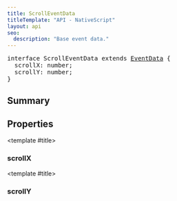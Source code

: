 ```yaml
---
title: ScrollEventData
titleTemplate: "API - NativeScript"
layout: api
seo:
  description: "Base event data."
---
```


<!-- This page is auto generated, do not edit manually. -->
<!-- Run "yarn generate:api-docs" to regenerate -->

<script setup lang="ts">
  import { provide } from "vue";
  import API_DATA from "./ScrollEventData.data.json";
  
  provide('API_DATA', API_DATA);
</script>

<APIRefHierarchy v-once />

<pre class="[&_a]:text-green-400">interface ScrollEventData extends <a href="/api/interface/EventData">EventData</a> {
  scrollX: number;
  scrollY: number;
}</pre>

<APIRefComment commentBase64="eyJibG9ja1RhZ3MiOltdLCJtb2RpZmllclRhZ3MiOnt9LCJzdW1tYXJ5IjpbeyJraW5kIjoidGV4dCIsInRleHQiOiJCYXNlIGV2ZW50IGRhdGEuIn1dfQ==" v-once />

## <Heading ignore>Summary</Heading>

<APIRefSummary v-once />

## Properties

<div class="">

<APIRef for="19935" v-once>

<template #title>

### scrollX

</template>

</APIRef>

</div>

<div class="">

<APIRef for="19936" v-once>

<template #title>

### scrollY

</template>

</APIRef>

</div>
